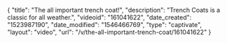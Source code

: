 {
    "title": "The all important trench coat!",
    "description": "Trench Coats is a classic for all weather.",
    "videoid": "161041622",
    "date_created": "1523987190",
    "date_modified": "1546466769",
    "type": "captivate",
    "layout": "video",
    "url": "\/v\/the-all-important-trench-coat\/161041622"
}